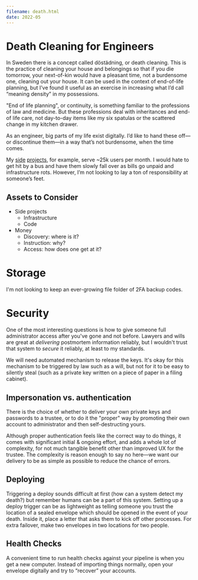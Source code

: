 ```yaml
---
filename: death.html
date: 2022-05
---
```


# Death Cleaning for Engineers

In Sweden there is a concept called döstädning, or death cleaning. This is the practice of cleaning your house and belongings so that if you die tomorrow, your next-of-kin would have a pleasant time, not a burdensome one, cleaning out your house. It can be used in the context of end-of-life planning, but I’ve found it useful as an exercise in increasing what I’d call “meaning density” in my possessions.

"End of life planning", or continuity, is something familiar to the professions of law and medicine. But these professions deal with inheritances and end-of life care, not day-to-day items like my six spatulas or the scattered change in my kitchen drawer.

As an engineer, big parts of my life exist digitally. I’d like to hand these off—or discontinue them—in a way that’s not burdensome, when the time comes.

My [side](https://splits.io) [projects](https://whatsinstandard.com), for example, serve ~25k users per month. I would hate to get hit by a bus and have them slowly fall over as bills go unpaid and infrastructure rots. However, I’m not looking to lay a ton of responsibility at someone’s feet.

## Assets to Consider
- Side projects
	- Infrastructure
	- Code
- Money
	- Discovery: where is it?
	- Instruction: why?
	- Access: how does one get at it?

# Storage

I'm not looking to keep an ever-growing file folder of 2FA backup codes.

# Security

One of the most interesting questions is how to give someone full administrator access after you've gone and not before. Lawyers and wills are great at *delivering* postmortem information reliably, but I wouldn't trust that system to *secure* it reliably, at least to my standards.

We will need automated mechanism to release the keys. It's okay for this mechanism to be triggered by law such as a will, but not for it to be easy to silently steal (such as a private key written on a piece of paper in a filing cabinet).

## Impersonation vs. authentication

There is the choice of whether to deliver your own private keys and passwords to a trustee, or to do it the "proper" way by promoting their own account to administrator and then self-destructing yours.

Although proper authentication feels like the correct way to do things, it comes with significant initial & ongoing effort, and adds a whole lot of complexity, for not much tangible benefit other than improved UX for the trustee. The complexity is reason enough to say no here—we want our delivery to be as simple as possible to reduce the chance of errors.

## Deploying

Triggering a deploy sounds difficult at first (how can a system  detect my death?) but remember humans can be a part of this system. Setting up a deploy trigger can be as lightweight as telling someone you trust the location of a sealed envelope which should be opened in the event of your death. Inside it, place a letter that asks them to kick off other processes. For extra failover, make two envelopes in two locations for two people.

## 

## Health Checks

A convenient time to run health checks against your pipeline is when you get a new computer. Instead of importing things normally, open your envelope digitally and try to “recover” your accounts.